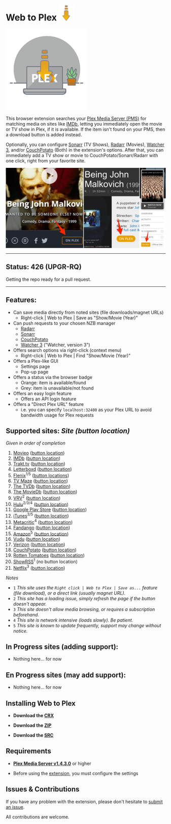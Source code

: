 # Web to Plex ![Icon](src/img/48.png)

![Logo](src/img/256.png)

This browser extension searches your [Plex Media Server (PMS)](https://www.plex.tv/downloads/) for matching media on sites like [IMDb](https://imdb.com), letting you immediately open the movie or TV show in Plex, if it is available. If the item isn't found on your PMS, then a download button is added instead.

Optionally, you can configure [Sonarr](https://sonarr.tv/) (TV Shows), [Radarr](https://radarr.video/) (Movies), [Watcher 3](https://nosmokingbandit.github.io/), and/or [CouchPotato](https://couchpota.to/) (Both) in the extension's options. After that, you can immediately add a TV show or movie to CouchPotato/Sonarr/Radarr with one click, right from your favorite site.

![Examples](example.png)

----

## Status: 426 (UPGR-RQ)

Getting the repo ready for a pull request.

----

## Features:

- Can save media directly from noted sites (file downloads/magnet URLs)
  - Right-click | Web to Plex | Save as "Show/Movie (Year)"
- Can push requests to your chosen NZB manager
  - [Radarr](https://radarr.video/)
  - [Sonarr](https://sonarr.tv/)
  - [CouchPotato](https://couchpota.to/)
  - [Watcher 3](https://nosmokingbandit.github.io/) ("Watcher, version 3")
- Offers search options via right-click (context menu)
  - Right-click | Web to Plex | Find "Show/Movie (Year)"
- Offers a Plex-like GUI
  - Settings page
  - Pop-up page
- Offers a status via the browser badge
  - Orange: item is available/found
  - Grey: item is unavailable/not found
- Offers an easy login feature
  - Offers an API login feature
- Offers a "Direct Plex URL" feature
  - i.e. you can specify `localhost:32400` as your Plex URL to avoid bandwidth usage for Plex requests

## Supported sites: *Site (button location)*

*Given in order of completion*

1.  [Movieo](http://movieo.me/) ([button location](button-locations/movieo.png))
2.  [IMDb](http://imdb.com/) ([button location](button-locations/imdb.png))
3.  [Trakt.tv](https://trakt.tv/) ([button location](button-locations/trakt.png))
4.  [Letterboxd](https://letterboxd.com/) ([button location](button-locations/letterboxd.png))
5.  [Flenix](https://flenix.co/)<sup>1/5</sup> ([button locations](button-locations/flenix.png))
6.  [TV Maze](http://www.tvmaze.com/) ([button location](button-locations/tvmaze.png))
7.  [The TVDb](https://www.thetvdb.com/) ([button location](button-locations/tvdb.png))
8.  [The MovieDb](https://www.themoviedb.org/) ([button location](button-locations/tmdb.png))
9.  [VRV](https://vrv.co/)<sup>2</sup> ([button location](button-locations/vrv.png))
10. [Hulu](https://hulu.com/)<sup>2/3/4</sup> ([button location](button-locations/hulu.png))
11. [Google Play Store](https://play.google.com/store/movies/) ([button location](button-locations/google.png))
12. [iTunes](https://itunes.apple.com/)<sup>3/5</sup> ([button location](button-locations/itunes.png))
13. [Metacritic](http://www.metacritic.com/)<sup>4</sup> ([button location](button-locations/metacritic.png))
14. [Fandango](https://www.fandango.com/) ([button location](button-locations/fandango.png))
15. [Amazon](https://www.amazon.com/)<sup>5</sup> ([button location](button-locations/amazon.png))
16. [Vudu](https://www.vudu.com/) ([button location](button-locations/vudu.png))
17. [Verizon](https://www.tv.verizon.com/) ([button location](button-locations/verizon.png))
18. [CouchPotato](http://couchpotato.life/) ([button location](button-locations/couch-potato.png))
19. [Rotten Tomatoes](https://www.rottentomatoes.com/) ([button location](button-locations/rotten-tomatoes.png))
20. [ShowRSS](https://showrss.info/)<sup>1</sup> (no button location)
21. [Netflix](https://netflix.com/)<sup>3</sup> ([button location](button-locations/netflix.png))

*Notes*

- `1` *This site uses the `Right click | Web to Plex | Save as...` feature (file download), or a direct link (usually magnet URL).*
- `2` *This site has a loading issue, simply refresh the page if the button doesn't appear.*
- `3` *This site doesn't allow media browsing, or requires a subscription beforehand.*
- `4` *This site is network intensive (loads slowly). Be patient.*
- `5` *This site is known to update frequently, support may change without notice.*

## In Progress sites (adding support):

- Nothing here... for now

## En Progress sites (may add support):

- Nothing here... for now

## Installing Web to Plex

- **Download the [CRX](https://github.com/Ephellon/web-to-plex/raw/master/src.crx)**

- **Download the [ZIP](https://github.com/Ephellon/web-to-plex/raw/master/src.zip)**

- **Download the [SRC](https://github.com/Ephellon/web-to-plex/archive/master.zip)**

## Requirements

+ [**Plex Media Server v1.4.3.0**](https://www.plex.tv/downloads/#getdownload) or higher

+ Before using the [extension](chrome://extensions), you must configure the settings

## Issues & Contributions

If you have any problem with the extension, please don't hesitate to [submit an issue](https://github.com/Ephellon/web-to-plex/issues/new).

All contributions are welcome.
